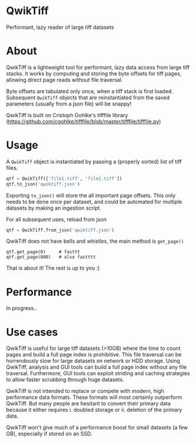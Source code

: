 # QwikTiff
Performant, lazy reader of large tiff datasets

# About
QwikTiff is a lightweight tool for performant, lazy data access from large tiff stacks. It works by computing and storing the byte offsets for tiff pages, allowing direct page reads without file traversal.

Byte offsets are tabulated only once, when a tiff stack is first loaded. Subsequent ```QwikTiff``` objects that are reinstantiated from the saved parameters (usually from a json file) will be snappy!

QwikTiff is built on Cristoph Gohlke's tifffile library
(https://github.com/cgohlke/tifffile/blob/master/tifffile/tifffile.py)

# Usage

A ```QwikTiff``` object is instantiated by passing a (properly sorted) list of tiff files.
```python
qtf = QwikTiff(['file1.tiff', 'file2.tiff'])
qtf.to_json('qwiktiff.json')
```
Exporting ```to_json()``` will store the all important page offsets. This only needs to be done once per dataset, and could be automated for multiple datasets by making an ingestion script.


For all subsequent uses, reload from json 
```python
qtf = QwikTiff.from_json('qwiktiff.json')
```

QwikTiff does not have bells and whistles, the main method is ```get_page()```
```
qtf.get_page(0)     # fasttt
qtf.get_page(800)   # also fastttt
```

That is about it! The rest is up to you :)

# Performance
In progress..

# Use cases
QwikTiff is useful for large tiff datasets (>10GB) where the time to count pages and build a full page index is prohibitive. This file traversal can be horrendously slow for large datasets on network or HDD storage. Using QwikTiff, analysis and GUI tools can build a full page index without any file traversal. Furthermore, GUI tools can exploit striding and caching strategies to allow faster scrubbing through huge datasets.

QwikTiff is not intended to replace or compete with modern, high performance data formats. These formats will most certainly outperform QwikTiff. But many people are hesitant to convert their primary data because it either requires i. doubled storage or ii. deletion of the primary data.

QwikTiff won't give much of a performance boost for small datasets (a few GB), especially if stored on an SSD.
